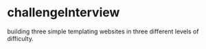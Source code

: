 # challengeInterview
building three simple templating websites in three different levels of difficulty.
